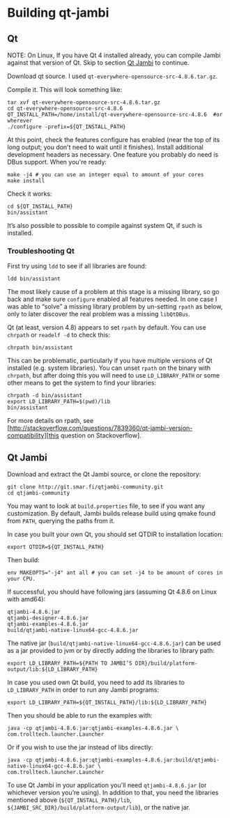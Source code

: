 Building qt-jambi
===========


Qt
---

NOTE: On Linux, If you have Qt 4 installed already, you can compile Jambi against that version of Qt.
Skip to section [Qt Jambi](#qt-jambi) to continue.

Download qt source. I used `qt-everywhere-opensource-src-4.8.6.tar.gz`.

Compile it. This will look something like:

    tar xvf qt-everywhere-opensource-src-4.8.6.tar.gz
    cd qt-everywhere-opensource-src-4.8.6
    QT_INSTALL_PATH=/home/install/qt-everywhere-opensource-src-4.8.6  #or wherever
    ./configure -prefix=${QT_INSTALL_PATH}

At this point, check the features configure has enabled (near the top of its
long output; you don't need to wait until it finishes). Install additional
development headers as necessary. One feature you probably do need is DBus
support. When you're ready:

    make -j4 # you can use an integer equal to amount of your cores
    make install

Check it works:

    cd ${QT_INSTALL_PATH}
    bin/assistant

It’s also possible to possible to compile against system Qt, if such is installed.

### Troubleshooting Qt

First try using `ldd` to see if all libraries are found:

    ldd bin/assistant

The most likely cause of a problem at this stage is a missing library, so go back
and make sure `configure` enabled all features needed. In one case I was able
to “solve” a missing library problem by un-setting `rpath` as below, only to
later discover the real problem was a missing `libQtDBus`.

Qt (at least, version 4.8) appears to set `rpath` by default. You can use
`chrpath` or `readelf -d` to check this:

    chrpath bin/assistant

This can be problematic, particularly if you have multiple versions of Qt
installed (e.g. system libraries). You can unset `rpath` on the binary with
`chrpath`, but after doing this you will need to use `LD_LIBRARY_PATH` or some
other means to get the system to find your libraries:

    chrpath -d bin/assistant
    export LD_LIBRARY_PATH=$(pwd)/lib
    bin/assistant

For more details on rpath, see
[http://stackoverflow.com/questions/7839360/qt-jambi-version-compatibility][this question on Stackoverflow].


Qt Jambi
---------

Download and extract the Qt Jambi source, or clone the repository:

    git clone http://git.smar.fi/qtjambi-community.git
    cd qtjambi-community

You may want to look at `build.properties` file, to see if you want any customization.
By default, Jambi builds release build using qmake found from `PATH`, querying the paths from it.

In case you built your own Qt, you should set QTDIR to installation location:

    export QTDIR=${QT_INSTALL_PATH}

Then build:

    env MAKEOPTS="-j4" ant all # you can set -j4 to be amount of cores in your CPU.

If successful, you should have following jars (assuming Qt 4.8.6 on Linux with amd64):

    qtjambi-4.8.6.jar
    qtjambi-designer-4.8.6.jar
    qtjambi-examples-4.8.6.jar
    build/qtjambi-native-linux64-gcc-4.8.6.jar

The native jar (`build/qtjambi-native-linux64-gcc-4.8.6.jar`) can be used as a jar provided to jvm
or by directly adding the libraries to library path:

    export LD_LIBRARY_PATH=${PATH TO JAMBI’S DIR}/build/platform-output/lib:${LD_LIBRARY_PATH}

In case you used own Qt build, you need to add its libraries to `LD_LIBRARY_PATH` in order
to run any Jambi programs:

    export LD_LIBRARY_PATH=${QT_INSTALL_PATH}/lib:${LD_LIBRARY_PATH}

Then you should be able to run the examples with:

    java -cp qtjambi-4.8.6.jar:qtjambi-examples-4.8.6.jar \
    com.trolltech.launcher.Launcher

Or if you wish to use the jar instead of libs directly:

    java -cp qtjambi-4.8.6.jar:qtjambi-examples-4.8.6.jar:build/qtjambi-native-linux64-gcc-4.8.6.jar \
    com.trolltech.launcher.Launcher

To use Qt Jambi in your application you'll need `qtjambi-4.8.6.jar` (or
whichever version you’re using). In addition to that, you need the libraries mentioned above
(`${QT_INSTALL_PATH}/lib`, `${JAMBI_SRC_DIR}/build/platform-output/lib`), or the native jar.
